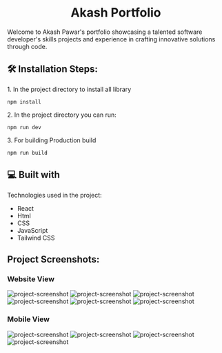 <h1 align="center" id="title">Akash Portfolio</h1>

<p id="description">Welcome to Akash Pawar's portfolio showcasing a talented software developer's skills projects and experience in crafting innovative solutions through code.</p>


<h2>🛠️ Installation Steps:</h2>

<p>1. In the project directory to install all library</p>

```
npm install
```

<p>2. In the project directory you can run:</p>

```
npm run dev
```

<p>3. For building Production build</p>

```
npm run build
```

  
  
<h2>💻 Built with</h2>

Technologies used in the project:

*   React
*   Html
*   CSS
*   JavaScript
*   Tailwind CSS

<h2>Project Screenshots:</h2>

<h3>Website View</h3>

<span><img src="https://github.com/akashpawar43/Portfolio/blob/master/public/assets/website1.png" alt="project-screenshot" ></span>
<span><img src="https://github.com/akashpawar43/Portfolio/blob/master/public/assets/website2.png" alt="project-screenshot" ></span>
<span><img src="https://github.com/akashpawar43/Portfolio/blob/master/public/assets/website3.png" alt="project-screenshot" ></span>
<span><img src="https://github.com/akashpawar43/Portfolio/blob/master/public/assets/website4.png" alt="project-screenshot" ></span>
<span><img src="https://github.com/akashpawar43/Portfolio/blob/master/public/assets/website5.png" alt="project-screenshot" ></span>
<span><img src="https://github.com/akashpawar43/Portfolio/blob/master/public/assets/website6.png" alt="project-screenshot" ></span>

<h3>Mobile View</h3>

<span><img src="https://github.com/akashpawar43/Portfolio/blob/master/public/assets/mobile1.png" alt="project-screenshot" ></span>
<span><img src="https://github.com/akashpawar43/Portfolio/blob/master/public/assets/mobile2.png" alt="project-screenshot" ></span>
<span><img src="https://github.com/akashpawar43/Portfolio/blob/master/public/assets/mobile3.png" alt="project-screenshot" ></span>
<span><img src="https://github.com/akashpawar43/Portfolio/blob/master/public/assets/mobile42.png" alt="project-screenshot" ></span>
<!-- <span><img src="https://github.com/akashpawar43/Portfolio/blob/master/public/assets/mobile5.png" alt="project-screenshot" ></span> -->
